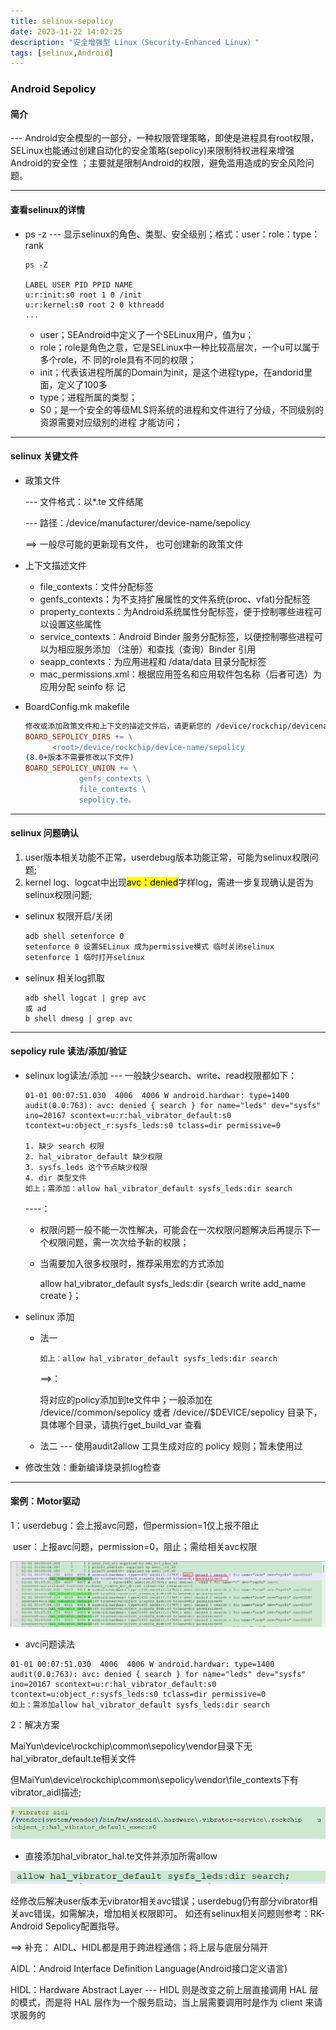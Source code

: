 ```yaml
---
title: selinux-sepolicy
date: 2023-11-22 14:02:25
description: "安全增强型 Linux（Security-Enhanced Linux）"
tags: [selinux,Android] 
---
```


### Android Sepolicy
#### 简介

--- Android安全模型的一部分，一种权限管理策略，即使是进程具有root权限，SELinux也能通过创建⾃动化的安全策略(sepolicy)来限制特权进程来增强 Android的安全性 ；主要就是限制Android的权限，避免滥用造成的安全风险问题。

---

#### 查看selinux的详情

- ps -z
  --- 显示selinux的角色、类型、安全级别；格式：user：role：type：rank

  ```shell
  ps -Z
  
  LABEL USER PID PPID NAME
  u:r:init:s0 root 1 0 /init
  u:r:kernel:s0 root 2 0 kthreadd
  ...
  ```

  - user；SEAndroid中定义了⼀个SELinux⽤户，值为u；
  - role；role是⾓⾊之意，它是SELinux中⼀种⽐较⾼层次，⼀个u可以属于多个role，不
    同的role具有不同的权限；
  - init；代表该进程所属的Domain为init，是这个进程type，在andorid⾥⾯，定义了100多
  - type；进程所属的类型；
  - S0；是⼀个安全的等级MLS将系统的进程和⽂件进⾏了分级，不同级别的资源需要对应级别的进程
    才能访问；

---

#### selinux 关键文件

- 政策文件 

  --- 文件格式：以*.te 文件结尾

  --- 路径：/device/manufacturer/device-name/sepolicy

  ==> 一般尽可能的更新现有文件，  也可创建新的政策文件

- 上下文描述文件

  - file_contexts：文件分配标签
  - genfs_contexts：为不支持扩展属性的文件系统(proc、vfat)分配标签
  - property_contexts：为Android系统属性分配标签，便于控制哪些进程可以设置这些属性
  - service_contexts：Android Binder 服务分配标签，以便控制哪些进程可以为相应服务添加
    （注册）和查找（查询）Binder 引⽤  
  - seapp_contexts：为应⽤进程和 /data/data ⽬录分配标签 
  - mac_permissions.xml：根据应⽤签名和应⽤软件包名称（后者可选）为应⽤分配 seinfo 标
    记  

- BoardConfig.mk makefile  

  ```makefile
  修改或添加政策⽂件和上下⽂的描述⽂件后，请更新您的 /device/rockchip/devicename/BoardConfig.mk
  BOARD_SEPOLICY_DIRS += \
  		<root>/device/rockchip/device-name/sepolicy
  (8.0+版本不需要修改以下⽂件)
  BOARD_SEPOLICY_UNION += \
              genfs_contexts \
              file_contexts \
              sepolicy.te。
  ```

---

#### selinux 问题确认

1. user版本相关功能不正常，userdebug版本功能正常，可能为selinux权限问题;
2. kernel log、logcat中出现<mark>avc：denied</mark>字样log，需进一步复现确认是否为selinux权限问题;

- selinux 权限开启/关闭

  ```makefile
  adb shell setenforce 0
  setenforce 0 设置SELinux 成为permissive模式 临时关闭selinux
  setenforce 1 临时打开selinux
  ```

- selinux 相关log抓取

  ```shell
  adb shell logcat | grep avc
  或 ad
  b shell dmesg | grep avc
  ```

---

#### sepolicy rule 读法/添加/验证

- selinux log读法/添加
  --- 一般缺少search、write、read权限都如下：

  ```shell
  01-01 00:07:51.030  4006  4006 W android.hardwar: type=1400 audit(0.0:763): avc: denied { search } for name="leds" dev="sysfs" ino=20167 scontext=u:r:hal_vibrator_default:s0 tcontext=u:object_r:sysfs_leds:s0 tclass=dir permissive=0
  
  1. 缺少 search 权限
  2. hal_vibrator_default 缺少权限
  3. sysfs_leds 这个节点缺少权限
  4. dir 类型文件
  如上；需添加：allow hal_vibrator_default sysfs_leds:dir search
  ```

  ----：

  - 权限问题一般不能一次性解决，可能会在一次权限问题解决后再提示下一个权限问题，需一次次给予新的权限；

  - 当需要加入很多权限时，推荐采用宏的方式添加

    allow hal_vibrator_default sysfs_leds:dir {search write add_name create  }；

- selinux 添加

  - 法一

    ```shell
    如上：allow hal_vibrator_default sysfs_leds:dir search
    ```

    ==>：

    将对应的policy添加到te文件中；⼀般添加在 /device/<company>/common/sepolicy 或者
    /device/<company>/$DEVICE/sepolicy ⽬录下，具体哪个⽬录，请执⾏get_build_var 查看  

  - 法二
    --- 使用audit2allow ⼯具⽣成对应的 policy 规则；暂未使用过

- 修改生效：重新编译烧录抓log检查

---

#### 案例：Motor驱动

1：userdebug：会上报avc问题，但permission=1仅上报不阻止

​	 user：上报avc问题，permission=0，阻止；需给相关avc权限

![image-20230214160311249](selinux-sepolicy/image-20230214160311249.png)

- avc问题读法

```log
01-01 00:07:51.030  4006  4006 W android.hardwar: type=1400 audit(0.0:763): avc: denied { search } for name="leds" dev="sysfs" ino=20167 scontext=u:r:hal_vibrator_default:s0 tcontext=u:object_r:sysfs_leds:s0 tclass=dir permissive=0
如上：需添加allow hal_vibrator_default sysfs_leds:dir search
```

2：解决方案

MaiYun\device\rockchip\common\sepolicy\vendor目录下无hal_vibrator_default.te相关文件

但MaiYun\device\rockchip\common\sepolicy\vendor\file_contexts下有vibrator_aidl描述;

![image-20230214160644936](selinux-sepolicy/image-20230214160644936.png)

- 直接添加hal_vibrator_hal.te文件并添加所需allow

![image-20230214160808164](selinux-sepolicy/image-20230214160808164.png)

经修改后解决user版本无vibrator相关avc错误；userdebug仍有部分vibrator相关avc错误，如需解决，增加相关权限即可。
如还有selinux相关问题则参考：RK-Android Sepolicy配置指导。

==> 补充：
AIDL、HIDL都是用于跨进程通信；将上层与底层分隔开

AIDL：Android Interface Definition Language(Android接口定义语言)

HIDL：Hardware Abstract Layer
--- HIDL 则是改变之前上层直接调用 HAL 层的模式，而是将 HAL 层作为一个服务启动，当上层需要调用时是作为 client 来请求服务的
